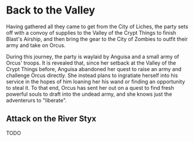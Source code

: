 # Back to the Valley
Having gathered all they came to get from the City of Liches, the party sets off with a convoy of supplies to the Valley of the Crypt Things to finish Blast's Airship, and then bring the gear to the City of Zombies to outfit their army and take on Orcus.

During this journey, the party is waylaid by Anguisa and a small army of Orcus' troops. It is revealed that, since her setback at the Valley of the Crypt Things before, Anguisa abandoned her quest to raise an army and challenge Orcus directly. She instead plans to ingratiate herself into his service in the hopes of him loaning her his wand or finding an opportunity to steal it. To that end, Orcus has sent her out on a quest to find fresh powerful souls to draft into the undead army, and she knows just the adventerurs to "liberate".

## Attack on the River Styx
TODO
